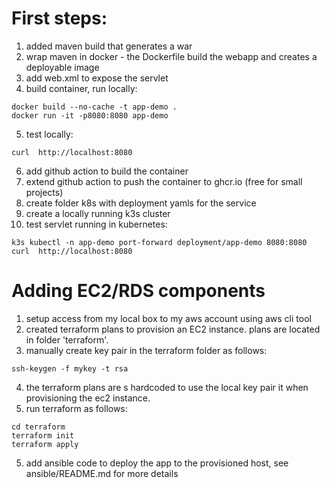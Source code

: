 # First steps:
1. added maven build that generates a war
2. wrap maven in docker - the Dockerfile build the webapp and creates a deployable image 
3. add web.xml to expose the servlet
4. build container, run locally:
```
docker build --no-cache -t app-demo .
docker run -it -p8080:8080 app-demo
```
5. test locally:
```
curl  http://localhost:8080
```
6. add github action to build the container
7. extend github action to push the container to ghcr.io (free for small projects)
8. create folder k8s with deployment yamls for the service
9. create a locally running k3s cluster
10. test servlet running in kubernetes:
```
k3s kubectl -n app-demo port-forward deployment/app-demo 8080:8080
curl  http://localhost:8080
```

# Adding EC2/RDS components
1. setup access from my local box to my aws account using aws cli tool
2. created terraform plans to provision an EC2 instance. plans are located in folder 'terraform'. 
3. manually create key pair in the terraform folder as follows:
```
ssh-keygen -f mykey -t rsa
```
4. the terraform plans are s hardcoded to use the local key pair it when provisioning the ec2 instance.
5. run terraform as follows:
```
cd terraform
terraform init
terraform apply
```
5. add ansible code to deploy the app to the provisioned host, see ansible/README.md for more details